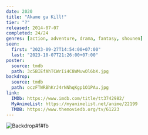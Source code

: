 ```yaml
---
date: 2020
title: "Akame ga Kill!"
tier: "?"
released: 2014-07-07
completed: 24/24
genres: [action, adventure, drama, fantasy, shounen]
seen:
  first: "2023-09-27T14:54:00+07:00"
  last: "2023-10-07T21:26:00+07:00"
poster:
  source: tmdb
  path: 3c5BIEfAhTCWrIi4C8WMuwOl6bX.jpg
backdrop:
  source: tmdb
  path: oczFTWRBhKrJ4rNNhqKgp1O1PAu.jpg
link:
  IMDb: https://www.imdb.com/title/tt3742982/
  MyAnimeList: https://myanimelist.net/anime/22199
  TMDB: https://www.themoviedb.org/tv/61223
---
```


![Backdrop#f#fb](https://www.themoviedb.org/t/p/original/3XAGgklKkJhv5M9m5NkfhBYb7l8.jpg "Source: TMDB")
